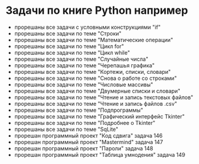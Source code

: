 # Задачи по книге Python например
- прорешаны все задачи с условными конструкциями "if"
- прорешаны все задачи по теме "Строки"
- прорешаны все задачи по теме "Математические операции"
- прорешаны все задачи по теме "Цикл for"
- прорешаны все задачи по теме "Цикл while"
- прорешаны все задачи по теме "Случайные числа"
- прорешаны все задачи по теме "Черепашья графика"
- прорешаны все задачи по теме "Кортежи, списки, словари"
- прорешаны все задачи по теме "Снова о работе со строками"
- прорешаны все задачи по теме "Числовые массивы"
- прорешаны все задачи по теме "Двумерные списки и словари"
- прорешаны все задачи по теме "Чтение и запись текстовых файлов"
- прорешаны все задачи по теме "Чтение и запись файлов .csv"
- прорешаны все задачи по теме "Подпрограммы"
- прорешаны все задачи по теме "Графический интерфейс Tkinter"
- прорешаны все задачи по теме "Подробнее о Tkinter"
- прорешаны все задачи по теме "SqLite"
- прорешан программный проект "Код сдвига" задача 146 
- прорешан программный проект "Mastermind" задача 147
- прорешан программный проект "Пароли" задача 148
- прорешан программный проект "Таблица умнодения" задача 149